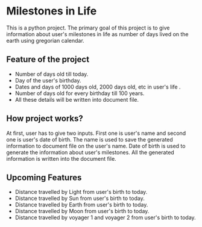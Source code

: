# Milestones in Life
This is a python project. The primary goal of this project is to give information about user's milestones in life as number of days lived on the earth using gregorian calendar. 
## Feature of the project
* Number of days old till today.
* Day of the user's birthday.
* Dates and days of 1000 days old, 2000 days old, etc in user's life .
* Number of days old for every birthday till 100 years.
* All these details will be written into document file.
## How project works?
At first, user has to give two inputs. First one is user's name and second one is user's date of birth. The name is used to save the generated information to document file on the user's name. Date of birth is used to generate the information about user's milestones. All the generated information is written into the document file. 
## Upcoming Features
* Distance travelled by Light from user's birth to today.
* Distance travelled by Sun from user's birth to today.
* Distance travelled by Earth from user's birth to today.
* Distance travelled by Moon from user's birth to today.
* Distance travelled by voyager 1 and voyager 2 from user's birth to today.
